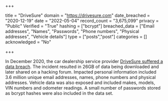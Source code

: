 +++

title = "DriveSure"
domain = "https://drivesure.com"
date_breached = "2020-12-19"
date = "2022-05-04"
record_count = "3,675,099"
privacy = "Public"
Verified = "True"
hashing = ["bcrypt"]
breached_data = ["Email addresses", "Names", "Passwords", "Phone numbers", "Physical addresses", "Vehicle details"]
type = ["posts","post"]
categories = []
acknowledged = "No"


+++


In December 2020, the car dealership service provider <a href="https://www.riskbasedsecurity.com/2021/02/01/personal-data-of-3-million-people-exposed-in-drivesure-hack/" target="_blank" rel="noopener">DriveSure suffered a data breach</a>. The incident resulted in 26GB of data being downloaded and later shared on a hacking forum. Impacted personal information included 3.6 million unique email addresses, names, phone numbers and physical addresses. Vehicle data was also exposed and included makes, models, VIN numbers and odometer readings. A small number of passwords stored as bcrypt hashes were also included in the data set.

